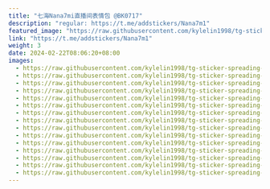 ```yaml
---
title: "七海Nana7mi直播间表情包 @BK0717"
description: "regular: https://t.me/addstickers/Nana7m1"
featured_image: "https://raw.githubusercontent.com/kylelin1998/tg-sticker-spreading-worldwide-images/main/img/65c1a8b3-ce08-423d-963f-504f97ab4c76.jpg"
link: "https://t.me/addstickers/Nana7m1"
weight: 3
date: 2024-02-22T08:06:20+08:00
images:
  - https://raw.githubusercontent.com/kylelin1998/tg-sticker-spreading-worldwide-images/main/img/65c1a8b3-ce08-423d-963f-504f97ab4c76.jpg
  - https://raw.githubusercontent.com/kylelin1998/tg-sticker-spreading-worldwide-images/main/img/77435a5d-5fae-49b3-bd48-3871c18b4b40.jpg
  - https://raw.githubusercontent.com/kylelin1998/tg-sticker-spreading-worldwide-images/main/img/d70056c5-56fa-42d9-b8e9-1758f921f091.jpg
  - https://raw.githubusercontent.com/kylelin1998/tg-sticker-spreading-worldwide-images/main/img/7dc5e120-349f-46e4-91d6-00d43f5b67b1.jpg
  - https://raw.githubusercontent.com/kylelin1998/tg-sticker-spreading-worldwide-images/main/img/f464bb19-3206-4e7a-8972-670587ad349a.jpg
  - https://raw.githubusercontent.com/kylelin1998/tg-sticker-spreading-worldwide-images/main/img/9fa27054-6850-40cf-9817-90cce0f946f9.jpg
  - https://raw.githubusercontent.com/kylelin1998/tg-sticker-spreading-worldwide-images/main/img/f85b672f-af2a-493b-a317-fefd4ecdde91.jpg
  - https://raw.githubusercontent.com/kylelin1998/tg-sticker-spreading-worldwide-images/main/img/f34bcaef-62a9-4b2b-8109-622d09996dc8.jpg
  - https://raw.githubusercontent.com/kylelin1998/tg-sticker-spreading-worldwide-images/main/img/aad48d2e-c6b7-48fa-bd1d-44feb6a056aa.jpg
  - https://raw.githubusercontent.com/kylelin1998/tg-sticker-spreading-worldwide-images/main/img/51feb371-889b-4913-a25c-762c058c8474.jpg
  - https://raw.githubusercontent.com/kylelin1998/tg-sticker-spreading-worldwide-images/main/img/ce5da1ad-fefe-4ff4-b1d5-e6c444bd35da.jpg
  - https://raw.githubusercontent.com/kylelin1998/tg-sticker-spreading-worldwide-images/main/img/e5cfd5ed-60b7-4fb7-9e7d-82573d190829.jpg
  - https://raw.githubusercontent.com/kylelin1998/tg-sticker-spreading-worldwide-images/main/img/ec01b537-96db-48d3-bf89-5162901aff9f.jpg
  - https://raw.githubusercontent.com/kylelin1998/tg-sticker-spreading-worldwide-images/main/img/aa1cc29c-1f1a-427a-b42a-71c6b366af6a.jpg
  - https://raw.githubusercontent.com/kylelin1998/tg-sticker-spreading-worldwide-images/main/img/2cf745af-bcf8-4936-881a-fbfa2e2dc91d.jpg
---
```

